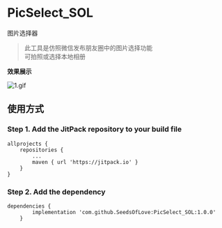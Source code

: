 # PicSelect_SOL
图片选择器

>此工具是仿照微信发布朋友圈中的图片选择功能  
> 可拍照或选择本地相册

**效果展示**

![1.gif](./img/1.gif)


## 使用方式
### Step 1. Add the JitPack repository to your build file
```
allprojects {
    repositories {
        ...
        maven { url 'https://jitpack.io' }
    }
}
```
### Step 2. Add the dependency
```
dependencies {
        implementation 'com.github.SeedsOfLove:PicSelect_SOL:1.0.0'
	}
```
